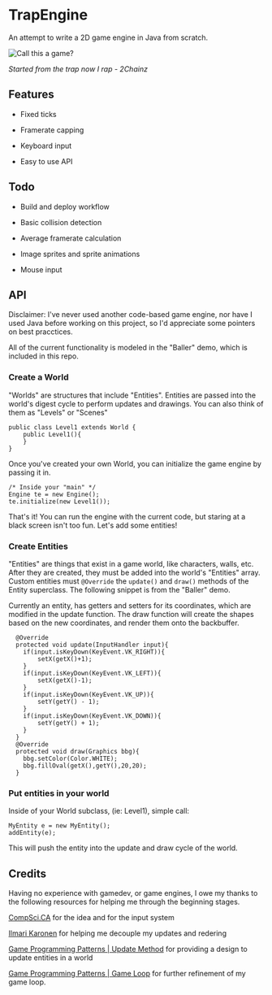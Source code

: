# TrapEngine
An attempt to write a 2D game engine in Java from scratch.

![Call this a game?](http://i.imgur.com/2bS7GvG.gif)

*Started from the trap now I rap - 2Chainz*

## Features
* Fixed ticks

* Framerate capping

* Keyboard input

* Easy to use API

## Todo
* Build and deploy workflow

* Basic collision detection

* Average framerate calculation

* Image sprites and sprite animations

* Mouse input

## API

Disclaimer: I've never used another code-based game engine, nor have I used Java before working on this project, so I'd appreciate some pointers on best pracctices.

All of the current functionality is modeled in the "Baller" demo, which is included in this repo.

### Create a World
"Worlds" are structures that include "Entities". Entities are passed into the world's digest cycle to perform updates and drawings. You can also think of them as "Levels" or "Scenes"

```
public class Level1 extends World {
    public Level1(){
    }
}
```

Once you've created your own World, you can initialize the game engine by passing it in.

```
/* Inside your "main" */
Engine te = new Engine();
te.initialize(new Level1());
```

That's it! You can run the engine with the current code, but staring at a black screen isn't too fun. Let's add some entities!

### Create Entities
"Entities" are things that exist in a game world, like characters, walls, etc. After they are created, they must be added into the world's "Entities" array.
Custom entities must `@Override` the `update()` and `draw()` methods of the Entity superclass. The following snippet is from the "Baller" demo.

Currently an entity, has getters and setters for its coordinates, which are modified in the update function. The draw function will create the shapes based on the new coordinates, and render them onto the backbuffer.
```
  @Override
  protected void update(InputHandler input){
    if(input.isKeyDown(KeyEvent.VK_RIGHT)){
        setX(getX()+1);
    }
    if(input.isKeyDown(KeyEvent.VK_LEFT)){
        setX(getX()-1);
    }
    if(input.isKeyDown(KeyEvent.VK_UP)){
        setY(getY() - 1);
    }
    if(input.isKeyDown(KeyEvent.VK_DOWN)){
        setY(getY() + 1);
    }
  }
  @Override
  protected void draw(Graphics bbg){
    bbg.setColor(Color.WHITE);
    bbg.fillOval(getX(),getY(),20,20);
  }
```

### Put entities in your world

Inside of your World subclass, (ie: Level1), simple call:

```
MyEntity e = new MyEntity();
addEntity(e);
```

This will push the entity into the update and draw cycle of the world.

## Credits
Having no experience with gamedev, or game engines, I owe my thanks to the following resources for helping me through the beginning stages.

[CompSci.CA](http://compsci.ca/v3/viewtopic.php?t=25991) for the idea and for the input system

[Ilmari Karonen](http://gamedev.stackexchange.com/a/97948/63687) for helping me decouple my updates and redering

[Game Programming Patterns | Update Method](http://gameprogrammingpatterns.com/update-method.html) for providing a design to update entities in a world

[Game Programming Patterns | Game Loop](http://gameprogrammingpatterns.com/game-loop.html) for further refinement of my game loop.

